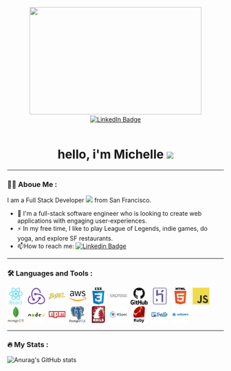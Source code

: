 <div id="header" align="center">
  <img src="https://media.giphy.com/media/v1.Y2lkPTc5MGI3NjExMjNweTZnd3U0amo3YmdnN3pjbzZhOHVid2FscDlzdnNkcXpuMTJtaSZlcD12MV9pbnRlcm5hbF9naWZfYnlfaWQmY3Q9Zw/L1R1tvI9svkIWwpVYr/giphy.gif" width="400" height="250"/>
</div>

<div id="badges" align="center">
  <a href="https://www.linkedin.com/in/michelle-chung-3a915a134/">
    <img src="https://img.shields.io/badge/LinkedIn-blue?style=for-the-badge&logo=linkedin&logoColor=white" alt="LinkedIn Badge"/>
  </a>
</div>

<div id="profile-count" align="center">
  <img src="https://komarev.com/ghpvc/?username=michellechung099&style=flat-square&color=blue" alt=""/>  
</div>

<h1 align="center">
  hello, i'm Michelle
  <img src="https://media.giphy.com/media/hvRJCLFzcasrR4ia7z/giphy.gif" width="30px"/>
</h1>

---

### :woman_technologist: Aboue Me : 

I am a Full Stack Developer <img src="https://media.giphy.com/media/WUlplcMpOCEmTGBtBW/giphy.gif" width="30"> from San Francisco.

- :telescope: I'm a full-stack software engineer who is looking to create web applications with engaging user-experiences.
- :zap: In my free time, I like to play League of Legends, indie games, do yoga, and explore SF restaurants.
- :mailbox:How to reach me: [![Linkedin Badge](https://img.shields.io/badge/-michelle-blue?style=flat&logo=Linkedin&logoColor=white)](https://www.linkedin.com/in/michelle-chung-3a915a134/)
  
--- 

### :hammer_and_wrench: Languages and Tools :

<div>
  <img src="https://github.com/devicons/devicon/blob/master/icons/react/react-original-wordmark.svg" alt="React" width="40" height="40"/>&nbsp; 
  <img src="https://github.com/devicons/devicon/blob/master/icons/redux/redux-original.svg" alt="redux" width="40" height="40"/>&nbsp; 
  <img src="https://github.com/devicons/devicon/blob/master/icons/babel/babel-original.svg" alt="" width="40" height="40"/>&nbsp; 
  <img src="https://github.com/devicons/devicon/blob/master/icons/amazonwebservices/amazonwebservices-original-wordmark.svg" alt="" width="40" height="40"/>&nbsp; 
  <img src="https://github.com/devicons/devicon/blob/master/icons/css3/css3-original-wordmark.svg" alt="" width="40" height="40"/>&nbsp; 
  <img src="https://github.com/devicons/devicon/blob/master/icons/express/express-original-wordmark.svg" alt="" width="40" height="40"/>&nbsp; 
  <img src="https://github.com/devicons/devicon/blob/master/icons/github/github-original-wordmark.svg" alt="" width="40" height="40"/>&nbsp; 
  <img src="https://github.com/devicons/devicon/blob/master/icons/heroku/heroku-original.svg" alt="" width="40" height="40"/>&nbsp; 
  <img src="https://github.com/devicons/devicon/blob/master/icons/html5/html5-original-wordmark.svg" alt="" width="40" height="40"/>&nbsp; 
  <img src="https://github.com/devicons/devicon/blob/master/icons/javascript/javascript-original.svg" alt="" width="40" height="40"/>&nbsp; 
  <img src="https://github.com/devicons/devicon/blob/master/icons/mongodb/mongodb-original-wordmark.svg" alt="" width="40" height="40"/>&nbsp; 
  <img src="https://github.com/devicons/devicon/blob/master/icons/nodejs/nodejs-original-wordmark.svg" alt="" width="40" height="40"/>&nbsp; 
  <img src="https://github.com/devicons/devicon/blob/master/icons/npm/npm-original-wordmark.svg" alt="" width="40" height="40"/>&nbsp; 
  <img src="https://github.com/devicons/devicon/blob/master/icons/postgresql/postgresql-original-wordmark.svg" alt="" width="40" height="40"/>&nbsp; 
  <img src="https://github.com/devicons/devicon/blob/master/icons/rails/rails-original-wordmark.svg" alt="" width="40" height="40"/>&nbsp; 
  <img src="https://github.com/devicons/devicon/blob/master/icons/rspec/rspec-original-wordmark.svg" alt="" width="40" height="40"/>&nbsp; 
  <img src="https://github.com/devicons/devicon/blob/master/icons/ruby/ruby-original-wordmark.svg" alt="" width="40" height="40"/>&nbsp; 
  <img src="https://github.com/devicons/devicon/blob/master/icons/trello/trello-plain-wordmark.svg" alt="" width="40" height="40"/>&nbsp; 
  <img src="https://github.com/devicons/devicon/blob/master/icons/webpack/webpack-original-wordmark.svg" alt="" width="40" height="40"/>&nbsp; 
</div>

--- 

### :fire: My Stats : 
![Anurag's GitHub stats](https://github-readme-stats.vercel.app/api?username=michellechung099&show_icons=true&count_private=true&theme=algolia)



